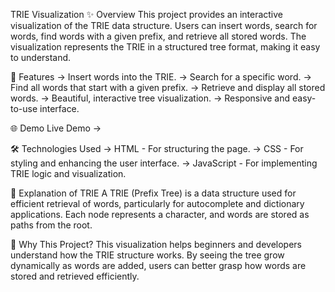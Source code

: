 TRIE Visualization
✨ Overview
This project provides an interactive visualization of the TRIE data structure. Users can insert words, search for words, find words with a given prefix, and retrieve all stored words. The visualization represents the TRIE in a structured tree format, making it easy to understand.

🚀 Features
-> Insert words into the TRIE.
-> Search for a specific word.
-> Find all words that start with a given prefix.
-> Retrieve and display all stored words.
-> Beautiful, interactive tree visualization.
-> Responsive and easy-to-use interface.

🌐 Demo
Live Demo -> 

🛠 Technologies Used
-> HTML - For structuring the page.
-> CSS - For styling and enhancing the user interface.
-> JavaScript - For implementing TRIE logic and visualization.

📖 Explanation of TRIE
A TRIE (Prefix Tree) is a data structure used for efficient retrieval of words, particularly for autocomplete and dictionary applications. Each node represents a character, and words are stored as paths from the root.

🎯 Why This Project?
This visualization helps beginners and developers understand how the TRIE structure works. By seeing the tree grow dynamically as words are added, users can better grasp how words are stored and retrieved efficiently.

